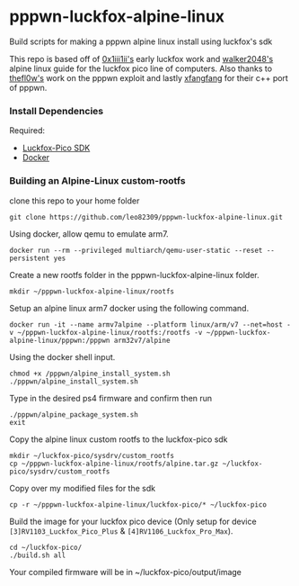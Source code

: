 # pppwn-luckfox-alpine-linux
Build scripts for making a pppwn alpine linux install using luckfox's sdk

This repo is based off of [0x1iii1ii's](https://github.com/0x1iii1ii/PPPwn-Luckfox) early luckfox work and [walker2048's](https://bbs.eeworld.com.cn/thread-1259828-1-1.html) alpine linux guide for the luckfox pico line of computers. Also thanks to [thefl0w's](https://github.com/TheOfficialFloW/PPPwn) work on the pppwn exploit and lastly [xfangfang](https://github.com/xfangfang/PPPwn_cpp) for their c++ port of pppwn.

### Install Dependencies
Required:
* [Luckfox-Pico SDK](https://github.com/LuckfoxTECH/luckfox-pico)
* [Docker](https://www.docker.com/)

### Building an Alpine-Linux custom-rootfs

clone this repo to your home folder
```shell
git clone https://github.com/leo82309/pppwn-luckfox-alpine-linux.git
```

Using docker, allow qemu to emulate arm7.
```shell
docker run --rm --privileged multiarch/qemu-user-static --reset --persistent yes
```
Create a new rootfs folder in the pppwn-luckfox-alpine-linux folder.
```shell
mkdir ~/pppwn-luckfox-alpine-linux/rootfs
```

Setup an alpine linux arm7 docker using the following command.
```shell
docker run -it --name armv7alpine --platform linux/arm/v7 --net=host -v ~/pppwn-luckfox-alpine-linux/rootfs:/rootfs -v ~/pppwn-luckfox-alpine-linux/pppwn:/pppwn arm32v7/alpine
```

Using the docker shell input.
```shell
chmod +x /pppwn/alpine_install_system.sh
./pppwn/alpine_install_system.sh
```
Type in the desired ps4 firmware and confirm then run
```shell
./pppwn/alpine_package_system.sh
exit
```
Copy the alpine linux custom rootfs to the luckfox-pico sdk
```shell
mkdir ~/luckfox-pico/sysdrv/custom_rootfs
cp ~/pppwn-luckfox-alpine-linux/rootfs/alpine.tar.gz ~/luckfox-pico/sysdrv/custom_rootfs
```
Copy over my modified files for the sdk
```shell
cp -r ~/pppwn-luckfox-alpine-linux/luckfox-pico/* ~/luckfox-pico
```
Build the image for your luckfox pico device (Only setup for device `[3]RV1103_Luckfox_Pico_Plus` & `[4]RV1106_Luckfox_Pro_Max`).
```shell
cd ~/luckfox-pico/
./build.sh all
```
Your compiled firmware will be in ~/luckfox-pico/output/image


